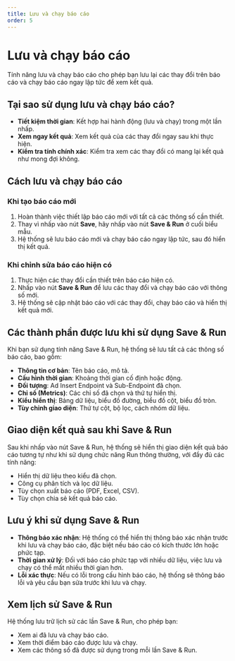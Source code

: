 ```yaml
---
title: Lưu và chạy báo cáo
order: 5
---
```


# Lưu và chạy báo cáo

Tính năng lưu và chạy báo cáo cho phép bạn lưu lại các thay đổi trên báo cáo và chạy báo cáo ngay lập tức để xem kết quả.

## Tại sao sử dụng lưu và chạy báo cáo?

- **Tiết kiệm thời gian**: Kết hợp hai hành động (lưu và chạy) trong một lần nhấp.
- **Xem ngay kết quả**: Xem kết quả của các thay đổi ngay sau khi thực hiện.
- **Kiểm tra tính chính xác**: Kiểm tra xem các thay đổi có mang lại kết quả như mong đợi không.

## Cách lưu và chạy báo cáo

### Khi tạo báo cáo mới

1. Hoàn thành việc thiết lập báo cáo mới với tất cả các thông số cần thiết.
2. Thay vì nhấp vào nút **Save**, hãy nhấp vào nút **Save & Run** ở cuối biểu mẫu.
3. Hệ thống sẽ lưu báo cáo mới và chạy báo cáo ngay lập tức, sau đó hiển thị kết quả.

### Khi chỉnh sửa báo cáo hiện có

1. Thực hiện các thay đổi cần thiết trên báo cáo hiện có.
2. Nhấp vào nút **Save & Run** để lưu các thay đổi và chạy báo cáo với thông số mới.
3. Hệ thống sẽ cập nhật báo cáo với các thay đổi, chạy báo cáo và hiển thị kết quả mới.

## Các thành phần được lưu khi sử dụng Save & Run

Khi bạn sử dụng tính năng Save & Run, hệ thống sẽ lưu tất cả các thông số báo cáo, bao gồm:

- **Thông tin cơ bản**: Tên báo cáo, mô tả.
- **Cấu hình thời gian**: Khoảng thời gian cố định hoặc động.
- **Đối tượng**: Ad Insert Endpoint và Sub-Endpoint đã chọn.
- **Chỉ số (Metrics)**: Các chỉ số đã chọn và thứ tự hiển thị.
- **Kiểu hiển thị**: Bảng dữ liệu, biểu đồ đường, biểu đồ cột, biểu đồ tròn.
- **Tùy chỉnh giao diện**: Thứ tự cột, bộ lọc, cách nhóm dữ liệu.

## Giao diện kết quả sau khi Save & Run

Sau khi nhấp vào nút Save & Run, hệ thống sẽ hiển thị giao diện kết quả báo cáo tương tự như khi sử dụng chức năng Run thông thường, với đầy đủ các tính năng:

- Hiển thị dữ liệu theo kiểu đã chọn.
- Công cụ phân tích và lọc dữ liệu.
- Tùy chọn xuất báo cáo (PDF, Excel, CSV).
- Tùy chọn chia sẻ kết quả báo cáo.

## Lưu ý khi sử dụng Save & Run

- **Thông báo xác nhận**: Hệ thống có thể hiển thị thông báo xác nhận trước khi lưu và chạy báo cáo, đặc biệt nếu báo cáo có kích thước lớn hoặc phức tạp.
- **Thời gian xử lý**: Đối với báo cáo phức tạp với nhiều dữ liệu, việc lưu và chạy có thể mất nhiều thời gian hơn.
- **Lỗi xác thực**: Nếu có lỗi trong cấu hình báo cáo, hệ thống sẽ thông báo lỗi và yêu cầu bạn sửa trước khi lưu và chạy.

## Xem lịch sử Save & Run

Hệ thống lưu trữ lịch sử các lần Save & Run, cho phép bạn:

- Xem ai đã lưu và chạy báo cáo.
- Xem thời điểm báo cáo được lưu và chạy.
- Xem các thông số đã được sử dụng trong mỗi lần Save & Run. 